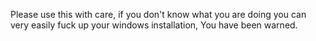 Please use this with care, if you don't know what you are doing you can very easily fuck up your windows installation, You have been warned.
